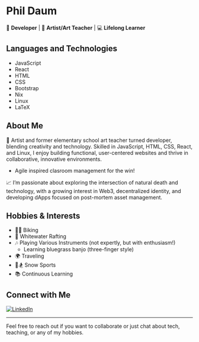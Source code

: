 # Phil Daum

🌟 **Developer** | 🎨 **Artist/Art Teacher** | 💻 **Lifelong Learner**

## Languages and Technologies
- JavaScript
- React
- HTML
- CSS
- Bootstrap
- Nix
- Linux
- LaTeX

## About Me
🎨 Artist and former elementary school art teacher turned developer, blending creativity and technology. Skilled in JavaScript, HTML, CSS, React, and Linux, I enjoy building functional, user-centered websites and thrive in collaborative, innovative environments. 
- Agile inspired clasroom management for the win!

📈 I’m passionate about exploring the intersection of natural death and technology, with a growing interest in Web3, decentralized identity, and developing dApps focused on post-mortem asset management.

## Hobbies & Interests
- 🚴‍♂️ Biking
- 🌊 Whitewater Rafting
- 🎶 Playing Various Instruments (not expertly, but with enthusiasm!)
  - Learning bluegrass banjo (three-finger style)
- 🌍 Traveling
- 🎿🏂 Snow Sports
- 📚 Continuous Learning

## Connect with Me
[![LinkedIn](https://img.shields.io/badge/LinkedIn-Phil%20Daum-blue)](https://www.linkedin.com/in/daumphil/)

---

Feel free to reach out if you want to collaborate or just chat about tech, teaching, or any of my hobbies.

